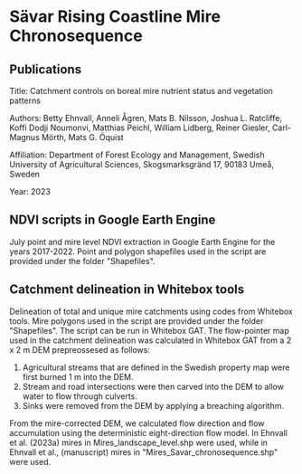 # Sävar Rising Coastline Mire Chronosequence

## Publications

Title: Catchment controls on boreal mire nutrient status and vegetation patterns

Authors: Betty Ehnvall, Anneli Ågren, Mats B. Nilsson, Joshua L. Ratcliffe, Koffi Dodji Noumonvi, Matthias Peichl, William Lidberg, Reiner Giesler, Carl-Magnus Mörth, Mats G. Öquist

Affiliation: Department of Forest Ecology and Management, Swedish University of Agricultural Sciences, Skogsmarksgränd 17, 90183 Umeå, Sweden

Year: 2023


## NDVI scripts in Google Earth Engine

July point and mire level NDVI extraction in Google Earth Engine for the years 2017-2022. Point and polygon shapefiles used in the script are provided under the folder "Shapefiles".

## Catchment delineation in Whitebox tools

Delineation of total and unique mire catchments using codes from Whitebox tools. Mire polygons used in the script are provided under the folder "Shapefiles". The script can be run in Whitebox GAT. 
The flow-pointer map used in the catchment delineation was calculated in Whitebox GAT from a 2 x 2 m DEM prepreossesed as follows:

1. Agricultural streams that are defined in the Swedish property map were first burned 1 m into the DEM. 
2. Stream and road intersections were then carved into the DEM to allow water to flow through culverts. 
3. Sinks were removed from the DEM by applying a breaching algorithm. 

From the mire-corrected DEM, we calculated flow direction and flow accumulation using the deterministic eight-direction flow model. In Ehnvall et al. (2023a) mires in Mires_landscape_level.shp were used, while in Ehnvall et al., (manuscript) mires in "Mires_Savar_chronosequence.shp" were used.
